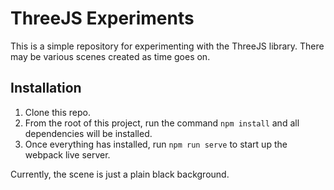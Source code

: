 # ThreeJS Experiments

This is a simple repository for experimenting with the ThreeJS library. There may be various scenes created as time goes on.

## Installation
1. Clone this repo.
2. From the root of this project, run the command `npm install` and all dependencies will be installed.
3. Once everything has installed, run `npm run serve` to start up the webpack live server.

Currently, the scene is just a plain black background.